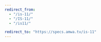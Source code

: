 ```yaml
---
redirect_from:
  - "/is-11/"
  - "/IS-11/"
  - "/is11/"

redirect_to: "https://specs.amwa.tv/is-11"
---
```

